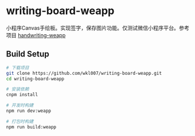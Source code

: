 # writing-board-weapp

小程序Canvas手绘板。实现签字，保存图片功能。仅测试微信小程序平台。参考项目 [handwriting-weapp]( https://github.com/momtboy/handwriting-weapp )

## Build Setup

```bash
# 下载项目
git clone https://github.com/wkl007/writing-board-weapp.git
cd writing-board-weapp

# 安装依赖
cnpm install

# 开发时构建
npm run dev:weapp

# 打包时构建
npm run build:weapp
```

